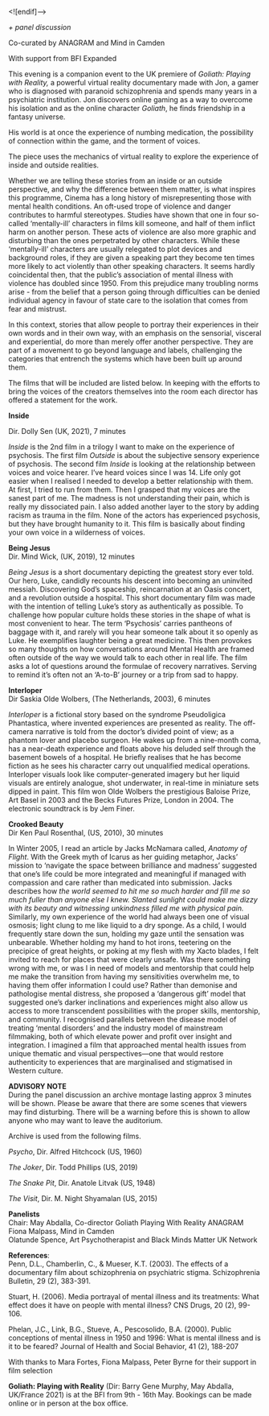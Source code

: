 

<![endif]-->

_+ panel discussion_

Co-curated by ANAGRAM and Mind in Camden

With support from BFI Expanded

This evening is a companion event to the UK premiere of _Goliath: Playing with Reality,_ a powerful virtual reality documentary made with Jon, a gamer who is diagnosed with paranoid schizophrenia and spends many years in a psychiatric institution. Jon discovers online gaming as a way to overcome his isolation and as the online character _Goliath_, he finds friendship in a fantasy universe.

His world is at once the experience of numbing medication, the possibility of connection within the game, and the torment of voices.

The piece uses the mechanics of virtual reality to explore the experience of inside and outside realities.

Whether we are telling these stories from an inside or an outside perspective, and why the difference between them matter, is what inspires this programme, Cinema has a long history of misrepresenting those with mental health conditions. An oft-used trope of violence and danger contributes to harmful stereotypes. Studies have shown that one in four so-called ‘mentally-ill’ characters in films kill someone, and half of them inflict harm on another person. These acts of violence are also more graphic and disturbing than the ones perpetrated by other characters. While these ‘mentally-ill’ characters are usually relegated to plot devices and background roles, if they are given a speaking part they become ten times more likely to act violently than other speaking characters. It seems hardly coincidental then, that the public’s association of mental illness with violence has doubled since 1950. From this prejudice many troubling norms arise - from the belief that a person going through difficulties can be denied individual agency in favour of state care to the isolation that comes from fear and mistrust.

In this context, stories that allow people to portray their experiences in their own words and in their own way, with an emphasis on the sensorial, visceral and experiential, do more than merely offer another perspective. They are part of a movement to go beyond language and labels, challenging the categories that entrench the systems which have been built up around them.

The films that will be included are listed below. In keeping with the efforts to bring the voices of the creators themselves into the room each director has offered a statement for the work.

**Inside**

Dir. Dolly Sen (UK, 2021), 7 minutes

_Inside_ is the 2nd film in a trilogy I want to make on the experience of psychosis. The first film _Outside_ is about the subjective sensory experience of psychosis. The second film _Inside_ is looking at the relationship between voices and voice hearer. I’ve heard voices since I was 14. Life only got easier when I realised I needed to develop a better relationship with them. At first, I tried to run from them. Then I grasped that my voices are the sanest part of me. The madness is not understanding their pain, which is really my dissociated pain. I also added another layer to the story by adding racism as trauma in the film. None of the actors has experienced psychosis, but they have brought humanity to it. This film is basically about finding your own voice in a wilderness of voices.

**Being Jesus**<br>
Dir. Mind Wick, (UK, 2019), 12 minutes

_Being Jesus_ is a short documentary depicting the greatest story ever told. Our hero, Luke, candidly recounts his descent into becoming an uninvited messiah. Discovering God’s spaceship, reincarnation at an Oasis concert, and a revolution outside a hospital. This short documentary film was made with the intention of telling Luke’s story as authentically as possible. To challenge how popular culture holds these stories in the shape of what is most convenient to hear. The term ‘Psychosis’ carries pantheons of baggage with it, and rarely will you hear someone talk about it so openly as Luke. He exemplifies laughter being a great medicine. This then provokes so many thoughts on how conversations around Mental Health are framed often outside of the way we would talk to each other in real life. The film asks a lot of questions around the formulae of recovery narratives. Serving to remind it’s often not an ‘A-to-B’ journey or a trip from sad to happy.

**Interloper**<br>
Dir Saskia Olde Wolbers, (The Netherlands, 2003), 6 minutes

_Interloper_ is a fictional story based on the syndrome Pseudoligica Phantastica, where invented experiences are presented as reality. The off-camera narrative is told from the doctor’s divided point of view; as a phantom lover and placebo surgeon. He wakes up from a nine-month coma, has a near-death experience and floats above his deluded self through the basement bowels of a hospital. He briefly realises that he has become fiction as he sees his character carry out unqualified medical operations. Interloper visuals look like computer-generated imagery but her liquid visuals are entirely analogue, shot underwater, in real-time in miniature sets dipped in paint. This film won Olde Wolbers the prestigious Baloise Prize, Art Basel in 2003 and the Becks Futures Prize, London in 2004. The electronic soundtrack is by Jem Finer.

**Crooked Beauty**<br>
Dir Ken Paul Rosenthal, (US, 2010), 30 minutes

In Winter 2005, I read an article by Jacks McNamara called, _Anatomy of Flight_. With the Greek myth of Icarus as her guiding metaphor, Jacks’ mission to ‘navigate the space between brilliance and madness’ suggested that one’s life could be more integrated and meaningful if managed with compassion and care rather than medicated into submission. Jacks describes how _the world seemed to hit me so much harder and fill me so much fuller than anyone else I knew. Slanted sunlight could make me dizzy with its beauty and witnessing unkindness filled me with physical pain._ Similarly, my own experience of the world had always been one of visual osmosis; light clung to me like liquid to a dry sponge. As a child, I would frequently stare down the sun, holding my gaze until the sensation was unbearable. Whether holding my hand to hot irons, teetering on the precipice of great heights, or poking at my flesh with my Xacto blades, I felt invited to reach for places that were clearly unsafe. Was there something wrong with me, or was I in need of models and mentorship that could help me make the transition from having my sensitivities overwhelm me, to having them offer information I could use? Rather than demonise and pathologise mental distress, she proposed a ‘dangerous gift’ model that suggested one’s darker inclinations and experiences might also allow us access to more transcendent possibilities with the proper skills, mentorship, and community. I recognised parallels between the disease model of treating ‘mental disorders’ and the industry model of mainstream filmmaking, both of which elevate power and profit over insight and integration. I imagined a film that approached mental health issues from unique thematic and visual perspectives—one that would restore authenticity to experiences that are marginalised and stigmatised in Western culture.

**ADVISORY NOTE**<br>
During the panel discussion an archive montage lasting approx 3 minutes will be shown. Please be aware that there are some scenes that viewers may find disturbing. There will be a warning before this is shown to allow anyone who may want to leave the auditorium.

Archive is used from the following films.

_Psycho_, Dir. Alfred Hitchcock (US, 1960)

_The Joker_, Dir. Todd Phillips (US, 2019)

_The Snake Pit_, Dir. Anatole Litvak (US, 1948)

_The Visit_, Dir. M. Night Shyamalan (US, 2015)

**Panelists**<br>
Chair: May Abdalla, Co-director Goliath Playing With Reality ANAGRAM<br>
Fiona Malpass, Mind in Camden<br>
Olatunde Spence, Art Psychotherapist and Black Minds Matter UK Network<br>

**References**:<br>
Penn, D.L., Chamberlin, C., & Mueser, K.T. (2003). The effects of a documentary film about schizophrenia on psychiatric stigma. Schizophrenia Bulletin, 29 (2), 383-391.

Stuart, H. (2006). Media portrayal of mental illness and its treatments: What effect does it have on people with mental illness? CNS Drugs, 20 (2), 99-106.

Phelan, J.C., Link, B.G., Stueve, A., Pescosolido, B.A. (2000). Public conceptions of mental illness in 1950 and 1996: What is mental illness and is it to be feared? Journal of Health and Social Behavior, 41 (2), 188-207

With thanks to Mara Fortes, Fiona Malpass, Peter Byrne for their support in film selection

**Goliath: Playing with Reality**  (Dir: Barry Gene Murphy, May Abdalla, UK/France 2021) is at the BFI from 9th - 16th May. Bookings can be made online or in person at the box office.
<!--stackedit_data:
eyJoaXN0b3J5IjpbLTExMDcwNTc2MTZdfQ==
-->
